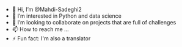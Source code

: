 - 👋 Hi, I’m @Mahdi-Sadeghi2
- 👀 I’m interested in Python and data science
- 💞️ I’m looking to collaborate on projects that are full of challenges
- 📫 How to reach me ...
- ⚡ Fun fact: I'm also a translator

<!---
Mahdi-Sadeghi2/Mahdi-Sadeghi2 is a ✨ special ✨ repository because its `README.md` (this file) appears on your GitHub profile.
You can click the Preview link to take a look at your changes.
--->
